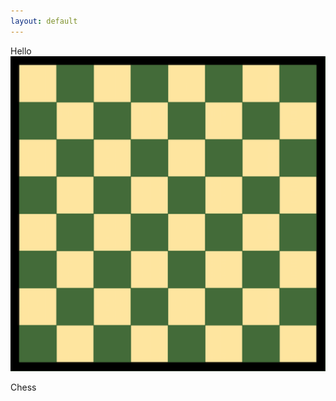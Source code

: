 ```yaml
---
layout: default
---
```

<link rel="stylesheet" type="text/css" href="mystyle.css">
<!--<script src="/chess/chess.js" > </script>-->
Hello

<div class="parent">
<img class="board" src="/images/chess/board.png"  />

</div>




Chess

